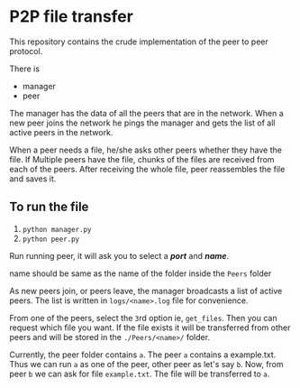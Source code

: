 # P2P file transfer
This repository contains the crude implementation of the peer to peer
protocol. 

There is
* manager
* peer

The manager has the data of all the peers that are in the network. When
a new peer joins the network he pings the manager and gets the list 
of all active peers in the network.

When a peer needs a file, he/she asks other peers whether they have the
file. If Multiple peers have the file, chunks of the files are received from 
each of the peers. After receiving the whole file, peer reassembles 
the file and saves it.

## To run the file
1. `python manager.py`
2. `python peer.py`

Run running peer, it will ask you to select a _**port**_ and **_name_**.

name should be same as the name of the folder inside the `Peers` folder

 As new peers join, or peers leave, the manager broadcasts a list 
 of active peers. The list is written in `logs/<name>.log` file for
 convenience.

From one of the peers, select the `3`rd option ie, `get_files`. Then you can 
request which file you want.
If the file exists it will be transferred from other peers and will be stored
in the `./Peers/<name>/` folder.

Currently, the peer folder contains `a`. The peer `a` contains a example.txt.
Thus we can run `a` as one of the peer, other peer as let's say `b`. Now, from peer `b` 
we can ask for file `example.txt`. 
The file will be transferred to `a`. 


 